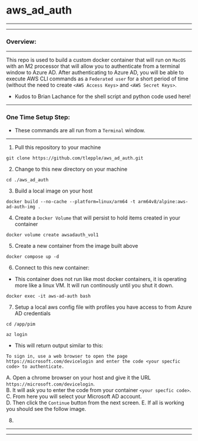 # aws_ad_auth

---
---

### Overview:
---
This repo is used to build a custom docker container that will run on `MacOS` with an M2 processor that will allow you to authenticate from a terminal window to Azure AD.   After authenticating to Azure AD, you will be able to execute AWS CLI commands as a `Federated user` for a short period of time (without the need to create `<AWS Access Keys>` and `<AWS Secret Keys>`.

*  Kudos to Brian Lachance for the shell script and python code used here!

---

### One Time Setup Step:

* These commands are all run from a `Terminal` window.
---

1. Pull this repository to your machine
```
git clone https://github.com/tlepple/aws_ad_auth.git
```

2.  Change to this new directory on your machine
```
cd ./aws_ad_auth
```

3.  Build a local image on your host
```
docker build --no-cache --platform=linux/arm64 -t arm64v8/alpine:aws-ad-auth-img .
```

4.  Create a `Docker Volume` that will persist to hold items created in your container
```
docker volume create awsadauth_vol1
```

5.  Create a new container from the image built above
```
docker compose up -d
```

6.  Connect to this new container:
*  This container does not run like most docker containers, it is operating more like a linux VM.   It will run continously until you shut it down.

```
docker exec -it aws-ad-auth bash
```
7.  Setup a local aws config file with profiles you have access to from Azure AD credentials
```
cd /app/pim

az login
```

*  This will return output similar to this:
```
To sign in, use a web browser to open the page https://microsoft.com/devicelogin and enter the code <your specfic code> to authenticate.
```
  A.  Open a chrome browser on your host and give it the URL `https://microsoft.com/devicelogin`.   
  B.  It will ask you to enter the code from your container `<your specfic code>`.   
  C.  From here you will select your Microsoft AD account.  
  D.  Then click the `Continue` button from the next screen.
  E.  If all is working you should see the follow image.




8.  
---
---

